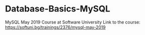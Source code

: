 # Database-Basics-MySQL
MySQL May 2019 Course at Software University
Link to the course: https://softuni.bg/trainings/2376/mysql-may-2019
